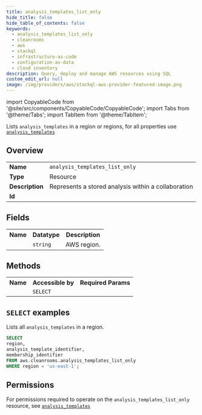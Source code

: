 ```yaml
---
title: analysis_templates_list_only
hide_title: false
hide_table_of_contents: false
keywords:
  - analysis_templates_list_only
  - cleanrooms
  - aws
  - stackql
  - infrastructure-as-code
  - configuration-as-data
  - cloud inventory
description: Query, deploy and manage AWS resources using SQL
custom_edit_url: null
image: /img/providers/aws/stackql-aws-provider-featured-image.png
---
```


import CopyableCode from '@site/src/components/CopyableCode/CopyableCode';
import Tabs from '@theme/Tabs';
import TabItem from '@theme/TabItem';

Lists <code>analysis_templates</code> in a region or regions, for all properties use <a href="/providers/aws/serviceName/analysis_templates/"><code>analysis_templates</code></a>

## Overview
<table><tbody>
<tr><td><b>Name</b></td><td><code>analysis_templates_list_only</code></td></tr>
<tr><td><b>Type</b></td><td>Resource</td></tr>
<tr><td><b>Description</b></td><td>Represents a stored analysis within a collaboration</td></tr>
<tr><td><b>Id</b></td><td><CopyableCode code="aws.cleanrooms.analysis_templates_list_only" /></td></tr>
</tbody></table>

## Fields
<table><tbody><tr><th>Name</th><th>Datatype</th><th>Description</th></tr><tr><td><CopyableCode code="region" /></td><td><code>string</code></td><td>AWS region.</td></tr>
</tbody></table>

## Methods

<table><tbody>
  <tr>
    <th>Name</th>
    <th>Accessible by</th>
    <th>Required Params</th>
  </tr>
  <tr>
    <td><CopyableCode code="list_resources" /></td>
    <td><code>SELECT</code></td>
    <td><CopyableCode code="region" /></td>
  </tr>
</tbody></table>

## `SELECT` examples
Lists all <code>analysis_templates</code> in a region.
```sql
SELECT
region,
analysis_template_identifier,
membership_identifier
FROM aws.cleanrooms.analysis_templates_list_only
WHERE region = 'us-east-1';
```


## Permissions

For permissions required to operate on the <code>analysis_templates_list_only</code> resource, see <a href="/providers/aws/cleanrooms/analysis_templates/#permissions"><code>analysis_templates</code></a>

